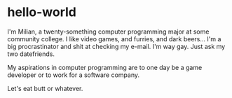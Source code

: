 # hello-world

I'm Milian, a twenty-something computer programming major at some community college.
I like video games, and furries, and dark beers...
I'm a big procrastinator and shit at checking my e-mail.
I'm way gay. Just ask my two datefriends.

My aspirations in computer programming are to one day be a game developer or to work for a software company.

Let's eat butt or whatever.

